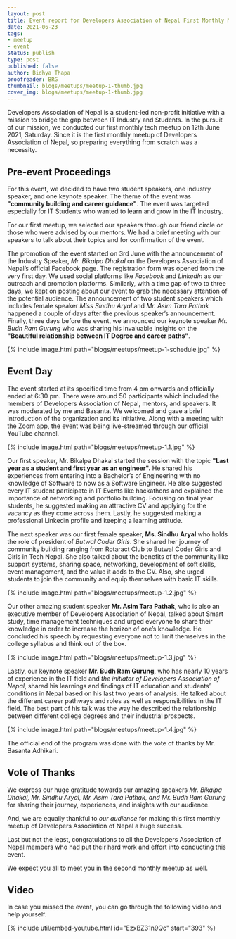 ```yaml
---
layout: post
title: Event report for Developers Association of Nepal First Monthly Meetup
date: 2021-06-23
tags:
- meetup
- event
status: publish
type: post
published: false
author: Bidhya Thapa
proofreader: BRG
thumbnail: blogs/meetups/meetup-1-thumb.jpg
cover_img: blogs/meetups/meetup-1-thumb.jpg
---
```


Developers Association of Nepal is a student-led non-profit initiative with a mission to bridge the gap between IT Industry and Students.
In the pursuit of our mission, we conducted our first monthly tech meetup on 12th June 2021, Saturday.
Since it is the first monthly meetup of Developers Association of Nepal, so preparing everything from scratch was a necessity.

## Pre-event Proceedings

For this event, we decided to have two student speakers, one industry speaker, and one keynote speaker.
The theme of the event was __"community building and career guidance"__. The event was targeted especially for
IT Students who wanted to learn and grow in the IT Industry.

For our first meetup, we selected our speakers through our friend circle or those who were advised by our mentors.
We had a brief meeting with our speakers to talk about their topics and for confirmation of the event.

The promotion of the event started on 3rd June with the announcement of the Industry Speaker, _Mr. Bikalpa Dhakal_
on the Developers Association of Nepal’s official Facebook page. The registration form was opened from the very first day.
We used social platforms like _Facebook_ and _LinkedIn_ as our outreach and promotion platforms.
Similarly, with a time gap of two to three days, we kept on posting about our event to grab the necessary
attention of the potential audience. The announcement of two student speakers which includes female speaker
_Miss Sindhu Aryal_ and _Mr. Asim Tara Pathak_ happened a couple of days after the previous speaker’s announcement.
Finally, three days before the event, we announced our keynote speaker _Mr. Budh Ram Gurung_ who was sharing
his invaluable insights on the __"Beautiful relationship between IT Degree and career paths"__.

{% include image.html path="blogs/meetups/meetup-1-schedule.jpg" %}

## Event Day

The event started at its specified time from 4 pm onwards and officially ended at 6:30 pm. There were around
50 participants which included the members of Developers Association of Nepal, mentors, and speakers. It was moderated by me and
Basanta. We welcomed and gave a brief introduction of the organization and its initiative. Along with a meeting
with the Zoom app, the event was being live-streamed through our official YouTube channel.

{% include image.html path="blogs/meetups/meetup-1.1.jpg" %}

Our first speaker, Mr. Bikalpa Dhakal started the session with the topic
__"Last year as a student and first year as an engineer".__ He shared his experiences from entering into a
Bachelor’s of Engineering with no knowledge of Software to now as a Software Engineer. He also suggested every
IT student participate in IT Events like hackathons and explained the importance of networking and portfolio
building. Focusing on final year students, he suggested making an attractive CV and applying for the vacancy
as they come across them. Lastly, he suggested making a professional Linkedin profile and keeping a
learning attitude.

The next speaker was our first female speaker, __Ms. Sindhu Aryal__ who holds the role of president of
_Butwal Coder Girls_. She shared her journey of community building ranging from Rotaract Club to
Butwal Coder Girls and Girls in Tech Nepal. She also talked about the benefits of the community like support
systems, sharing space, networking, development of soft skills, event management, and the value it adds to
the CV. Also, she urged students to join the community and equip themselves with basic IT skills.

{% include image.html path="blogs/meetups/meetup-1.2.jpg" %}

Our other amazing student speaker __Mr. Asim Tara Pathak__, who is also an executive member of Developers Association of Nepal,
talked about Smart study, time management techniques and urged everyone to share their knowledge in order to
increase the horizon of one’s knowledge. He concluded his speech by requesting everyone not to limit
themselves in the college syllabus and think out of the box.

{% include image.html path="blogs/meetups/meetup-1.3.jpg" %}

Lastly, our keynote speaker __Mr. Budh Ram Gurung__, who has nearly 10 years of experience in the IT field and
_the initiator of Developers Association of Nepal_, shared his learnings and findings of IT education and students’ conditions in
Nepal based on his last two years of analysis. He talked about the different career pathways and roles as
well as responsibilities in the IT field. The best part of his talk was the way he described the relationship
between different college degrees and their industrial prospects.

{% include image.html path="blogs/meetups/meetup-1.4.jpg" %}

The official end of the program was done with the vote of thanks by Mr. Basanta Adhikari.

## Vote of Thanks

We express our huge gratitude towards our amazing speakers _Mr. Bikalpa Dhakal, Mr. Sindhu Aryal,_
_Mr. Asim Tara Pathak, and Mr. Budh Ram Gurung_ for sharing their journey, experiences, and insights with our
audience.

And, we are equally thankful to _our audience_ for making this first monthly meetup of Developers Association of Nepal a huge success.

Last but not the least, congratulations to all the Developers Association of Nepal members who had put their hard work and effort
into conducting this event.

We expect you all to meet you in the second monthly meetup as well.

## Video

In case you missed the event, you can go through the following video and help yourself.

{% include util/embed-youtube.html id="EzxBZ31n9Qc" start="393" %}


